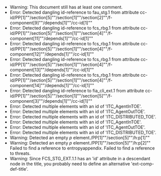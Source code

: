 * Warning: This document still has at least one comment.
* Error: Detected dangling id-reference to fau_stg.1 from attribute
        cc-id/PP[1]""/section[5]""/section[1]""/section[2]""/f-component[9]""/depends[1]""/cc-id[1]""
* Error: Detected dangling id-reference to fcs_rbg.1 from attribute
        cc-id/PP[1]""/section[5]""/section[1]""/section[4]""/f-component[11]""/depends[1]""/cc-id[1]""
* Error: Detected dangling id-reference to fcs_rbg.1 from attribute
        cc-id/PP[1]""/section[5]""/section[1]""/section[4]""/f-component[12]""/depends[1]""/cc-id[1]""
* Error: Detected dangling id-reference to fcs_rbg.1 from attribute
        cc-id/PP[1]""/section[5]""/section[1]""/section[4]""/f-component[13]""/depends[1]""/cc-id[1]""
* Error: Detected dangling id-reference to fcs_rbg.1 from attribute
        cc-id/PP[1]""/section[5]""/section[1]""/section[4]""/f-component[14]""/depends[1]""/cc-id[1]""
* Error: Detected dangling id-reference to fia_cli_ext.1 from attribute
        cc-id/PP[1]""/section[5]""/section[1]""/section[5]""/f-component[3]""/depends[1]""/cc-id[1]""
* Error: Detected multiple elements with an id of 'ITC_AgentInTOE'.
* Error: Detected multiple elements with an id of 'ITC_AgentOutTOE'.
* Error: Detected multiple elements with an id of 'ITC_DISTRIBUTED_TOE'.
* Error: Detected multiple elements with an id of 'ITC_AgentInTOE'.
* Error: Detected multiple elements with an id of 'ITC_AgentOutTOE'.
* Error: Detected multiple elements with an id of 'ITC_DISTRIBUTED_TOE'.
* Warning: Detected an empty _p_ element./PP[1]""/section[5]""/h:p[1]""
* Warning: Detected an empty _p_ element./PP[1]""/section[5]""/h:p[2]""
 Failed to find a reference to entropyappendix.
 Failed to find a reference to threats.
* Warning: Since FCS_STG_EXT.1.1 has an 'id' attribute in a descendant node in the title, you probably need to define an alternative 'ext-comp-def-title'.
                       
